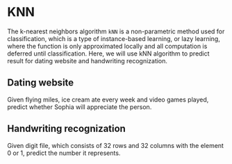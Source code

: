 # KNN

The k-nearest neighbors algorithm `kNN` is a non-parametric method used for classification, which is a type of instance-based learning, or lazy learning, where the function is only approximated locally and all computation is deferred until classification. 
Here, we will use kNN algorithm to predict result for dating website and handwriting recognization.

## Dating website
Given flying miles, ice cream ate every week and video games played, predict whether Sophia will appreciate the person.  

## Handwriting recognization
Given digit file, which consists of 32 rows and 32 columns with the element 0 or 1, predict the number it represents.
